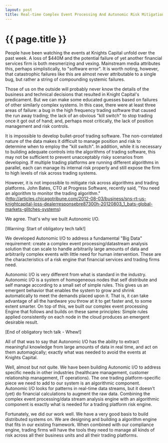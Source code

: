 ```yaml
---
layout: post
title: Real-time Complex Event Processing And Autonomic Risk Mitigation
---
```


{{ page.title }}
================

  People have been watching the events at Knights Capital unfold over
the past week. A loss of $440M and the potential failure of yet
another financial services firm is both mesmerizing and
vexing. Mainstream media attributes this, perhaps simplistically, to
"software error". It is worth noting, however, that catastrophic
failures like this are almost never attributable to a single bug, but
rather a string of compounding systemic failures.

Those of us on the outside will probably never know the details of the
business and technical decisions that resulted in Knight Capital's
predicament. But we can make some educated guesses based on failures
of other similarly complex systems. In this case, there were at least
three areas of failure: a bug in the high frequency trading software
that caused the run away trading; the lack of an obvious "kill switch"
to stop trading once it got out of hand; and, perhaps most critically,
the lack of position management and risk controls.

It is impossible to develop bullet-proof trading software. The
non-correlated nature of the data makes it difficult to manage
position and risk to determine when to employ the "kill switch". In
addition, while it is necessary to building adequate controls into the
algorithms of trading software, this may not be sufficient to prevent
unacceptably risky scenarios from developing. If multiple trading
platforms are running different algorithms in parallel, each can
manage its internal risk properly and still expose the firm to high
levels of risk across trading systems.

However, it is not impossible to mitigate risk across algorithms and
trading platforms.  John Bates, CTO at Progress Software, recently
said, "You need an algorithm to monitor the trading algorithm."
(http://articles.chicagotribune.com/2012-08-03/business/sns-rt-us-knightcapital-loss-dealerresponsebre87300h-20120803_1_bats-global-markets-glitches-systems)

We agree. That's why we built Autonomic I/O.

[Warning: Start of obligatory tech talk!]

We developed Autonomic I/O to address a fundamental "Big Data"
requirement: create a complex event processing/datastream analysis
solution that can scale to handle arbitrarily large amounts of data
and arbitrarily complex events with little need for human
intervention. These are the characteristics of a risk engine that
financial services and trading firms need.

Autonomic I/O is very different from what is standard in the
industry. Autonomic I/O is a system of homogeneous nodes that self
distribute and self manage according to a small set of simple rules.
This gives us an emergent behavior that enables the system to grow and
shrink automatically to meet the demands placed upon it. That is, it
can take advantage of all the hardware you throw at it to get faster
and, to some extent smarter. On top of this, we built our complex
event processing Engine that follows and builds on these same
principles: Simple rules applied consistently on each node in the
cloud produces an emergent desirable result.

[End of obligatory tech talk - Whew!]

All of that was to say that Autonomic I/O has the ability to extract
meaningful knowledge from large amounts of data in real time, and act
on them automagically; exactly what was needed to avoid the events at
Knights Capital.

Well, almost but not quite. We have been building Autonomic I/O to
address specific needs in other industries (healthcare management,
customer relationship management, IT operations). The one trading
platform-specific piece we need to add to our system is an algorithmic
component. Autonomic I/O looks for patterns in real-time data streams,
but it doesn't (yet) do financial calculations to augment the raw
data. Combining the complex event processing/data stream analysis
engine with an algorithmic component is exactly what is needed for a
trading platform risk engine.

Fortunately, we did our work well. We have a very good basis to build
distributed systems on. We are designing and building a algorithm
engine that fits in our existing framework.  When combined with our
compliance engine, trading firms will have the tools they need to
manage all kinds of risk across all their business units and all their
trading platforms.
